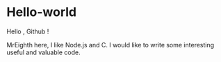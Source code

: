 # Hello-world

Hello , Github !

MrEighth here, I like Node.js and C.
I would like to write some interesting useful and valuable code.
